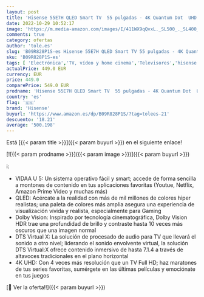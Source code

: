 ```yaml
---
layout: post
title: 'Hisense 55E7H QLED Smart TV  55 pulgadas - 4K Quantum Dot  UHD  Dolby Vision  HDR  Alexa Built-in  Bluetooth  Disney+  Netflix  Youtube  Nuevo 2022 '
date: 2022-10-29 10:52:17
image: 'https://m.media-amazon.com/images/I/411WX9qQvxL._SL500_._SL400_.jpg'
comments: true
category: ofertas
author: 'tole.es'
slug: 'B09R828P1S-es Hisense 55E7H QLED Smart TV 55 pulgadas - 4K Quantum Dot...'
sku: 'B09R828P1S-es'
tags: [ 'Electrónica','TV, vídeo y home cinema','Televisores','hisense','smart','tv','🇪🇸', ]
actualPrice: 449.0 EUR
currency: EUR
price: 449.0
comparePrice: 549.0 EUR
prodname: 'Hisense 55E7H QLED Smart TV  55 pulgadas - 4K Quantum Dot  UHD  Dolby Vision  HDR  Alexa Built-in  Bluetooth  Disney+  Netflix  Youtube  Nuevo 2022 '
country: 'es'
flag: '🇪🇸'
brand: 'Hisense'
buyurl: 'https://www.amazon.es/dp/B09R828P1S/?tag=tolees-21'
descuento: '18.21'
average: '500.198'
---
```


Está [{{< param title >}}]({{< param buyurl >}}) en el siguiente enlace!

[![{{< param prodname >}}]({{< param image >}})]({{< param buyurl >}})

ℹ️:

- VIDAA U 5: Un sistema operativo fácil y smart; accede de forma sencilla a montones de contenido en tus aplicaciones favoritas (Youtue, Netflix, Amazon Prime Video y muchas más)
- QLED: Acércate a la realidad con más de mil millones de colores hiper realistas; una paleta de colores más amplia asegura una experiencia de visualización vívida y realista, especialmente para Gaming
- Dolby Vision: Inspirado por tecnología cinematográfica, Dolby Vision HDR trae una profundidad de brillo y contraste hasta 10 veces más oscuros que una imagen normal
- DTS Virtual X: La solución de procesado de audio para TV que llevará el sonido a otro nivel; liderando el sonido envolvente virtual, la solución DTS Virtual:X ofrece contenido inmersivo de hasta 7.1.4 a través de altavoces tradicionales en el plano horizontal
- 4K UHD: Con 4 veces más resolución que un TV Full HD; haz maratones de tus series favoritas, sumérgete en las últimas películas y emociónate en tus juegos

[🛒 Ver la oferta!!]({{< param buyurl >}})
